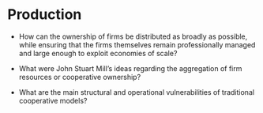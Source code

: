 # Production

- How can the ownership of firms be distributed as broadly as possible, while ensuring that the firms themselves remain professionally managed and large enough to exploit economies of scale?

- What were John Stuart Mill’s ideas regarding the aggregation of firm resources or cooperative ownership?

- What are the main structural and operational vulnerabilities of traditional cooperative models?

